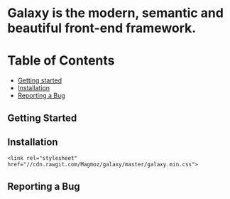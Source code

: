 Galaxy is the modern, semantic and beautiful front-end framework.
======

# Table of Contents
- [Getting started](#getting-started)
- [Installation](#installation)
- [Reporting a Bug](#reporting-a-bug)

## Getting Started



## Installation

`<link rel="stylesheet" href="//cdn.rawgit.com/Magmoz/galaxy/master/galaxy.min.css">`


## Reporting a Bug
